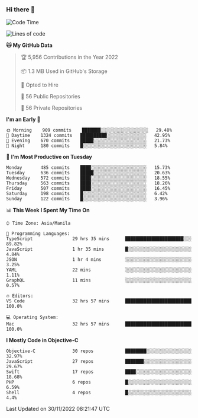 ### Hi there 👋

<!--START_SECTION:waka-->
![Code Time](http://img.shields.io/badge/Code%20Time-3%2C434%20hrs%2018%20mins-blue)

![Lines of code](https://img.shields.io/badge/From%20Hello%20World%20I%27ve%20Written-2%20Million%20lines%20of%20code-blue)

**🐱 My GitHub Data** 

> 🏆 5,956 Contributions in the Year 2022
 > 
> 📦 1.3 MB Used in GitHub's Storage 
 > 
> 💼 Opted to Hire
 > 
> 📜 56 Public Repositories 
 > 
> 🔑 56 Private Repositories  
 > 
**I'm an Early 🐤** 

```text
🌞 Morning    909 commits    ███████░░░░░░░░░░░░░░░░░░   29.48% 
🌆 Daytime    1324 commits   ██████████░░░░░░░░░░░░░░░   42.95% 
🌃 Evening    670 commits    █████░░░░░░░░░░░░░░░░░░░░   21.73% 
🌙 Night      180 commits    █░░░░░░░░░░░░░░░░░░░░░░░░   5.84%

```
📅 **I'm Most Productive on Tuesday** 

```text
Monday       485 commits    ████░░░░░░░░░░░░░░░░░░░░░   15.73% 
Tuesday      636 commits    █████░░░░░░░░░░░░░░░░░░░░   20.63% 
Wednesday    572 commits    ████░░░░░░░░░░░░░░░░░░░░░   18.55% 
Thursday     563 commits    ████░░░░░░░░░░░░░░░░░░░░░   18.26% 
Friday       507 commits    ████░░░░░░░░░░░░░░░░░░░░░   16.45% 
Saturday     198 commits    █░░░░░░░░░░░░░░░░░░░░░░░░   6.42% 
Sunday       122 commits    █░░░░░░░░░░░░░░░░░░░░░░░░   3.96%

```


📊 **This Week I Spent My Time On** 

```text
⌚︎ Time Zone: Asia/Manila

💬 Programming Languages: 
TypeScript               29 hrs 35 mins      ██████████████████████░░░   89.82% 
JavaScript               1 hr 35 mins        █░░░░░░░░░░░░░░░░░░░░░░░░   4.84% 
JSON                     1 hr 4 mins         ░░░░░░░░░░░░░░░░░░░░░░░░░   3.25% 
YAML                     22 mins             ░░░░░░░░░░░░░░░░░░░░░░░░░   1.11% 
GraphQL                  11 mins             ░░░░░░░░░░░░░░░░░░░░░░░░░   0.57%

🔥 Editors: 
VS Code                  32 hrs 57 mins      █████████████████████████   100.0%

💻 Operating System: 
Mac                      32 hrs 57 mins      █████████████████████████   100.0%

```

**I Mostly Code in Objective-C** 

```text
Objective-C              30 repos            ████████░░░░░░░░░░░░░░░░░   32.97% 
JavaScript               27 repos            ███████░░░░░░░░░░░░░░░░░░   29.67% 
Swift                    17 repos            ████░░░░░░░░░░░░░░░░░░░░░   18.68% 
PHP                      6 repos             █░░░░░░░░░░░░░░░░░░░░░░░░   6.59% 
Shell                    4 repos             █░░░░░░░░░░░░░░░░░░░░░░░░   4.4%

```



 Last Updated on 30/11/2022 08:21:47 UTC
<!--END_SECTION:waka-->


<!--
**rad182/rad182** is a ✨ _special_ ✨ repository because its `README.md` (this file) appears on your GitHub profile.

Here are some ideas to get you started:

- 🔭 I’m currently working on ...
- 🌱 I’m currently learning ...
- 👯 I’m looking to collaborate on ...
- 🤔 I’m looking for help with ...
- 💬 Ask me about ...
- 📫 How to reach me: ...
- 😄 Pronouns: ...
- ⚡ Fun fact: ...
-->
